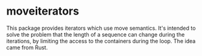 # moveiterators

This package provides iterators which use move semantics. It's intended to solve the problem that the length of a sequence can change during the iterations, by limiting the access to the containers during the loop. The idea came from Rust.
